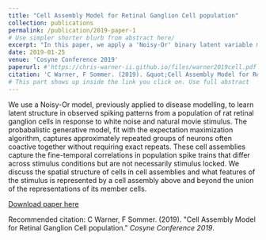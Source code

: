 ```yaml
---
title: "Cell Assembly Model for Retinal Ganglion Cell population"
collection: publications
permalink: /publication/2019-paper-1
# Use simpler shorter blurb from abstract here/
excerpt: "In this paper, we apply a 'Noisy-Or' binary latent variable model, previously used to infer underlying diseases from observed symptoms, to the domain of neuroscience. We model the observed spiking responses of a population of Retinal Ganglion cells as a combination of individual neuron Poisson activity and activations of latent, unobserved 'cell assemblies' which lead to the synchronous firing of multiple cells with probabilistic membership. This model more accurately reflects the non-Poisson firing behavior of Retinal Ganglion cell population responding to natural movie stimulus."
date: 2019-01-25
venue: 'Cosyne Conference 2019'
paperurl: #'https://chris-warner-ii.github.io/files/warner2019cell.pdf'
citation: 'C Warner, F Sommer. (2019). &quot;Cell Assembly Model for Retinal Ganglion Cell population.&quot; <i>Cosyne Conference 2019</i>.'
# This part shows up inside the link you click on. Use full abstract
---
```

We use a Noisy-Or model, previously applied to disease modelling, to learn latent structure in observed spiking patterns from a population of rat retinal ganglion cells in response to white noise and natural movie stimulus. The probabalistic generative model, fit with the expectation maximization algorithm, captures approximately repeated groups of neurons often coactive together without requiring exact repeats. These cell assemblies capture the fine-temporal correlations in population spike trains that differ across stimulus conditions but are not necessarily stimulus locked. We discuss the spatial structure of cells in cell assemblies and what features of the stimulus is represented by a cell assembly above and beyond the union of the representations of its member cells.

[Download paper here](https://chris-warner-ii.github.io/files/warner2019cell.pdf)

Recommended citation: C Warner, F Sommer. (2019). &quot;Cell Assembly Model for Retinal Ganglion Cell population.&quot; <i>Cosyne Conference 2019</i>.